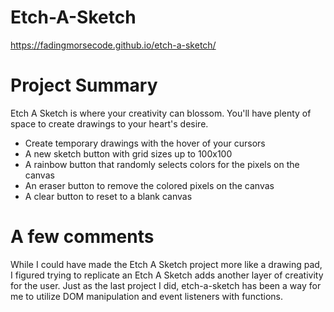 # Etch-A-Sketch
https://fadingmorsecode.github.io/etch-a-sketch/
# Project Summary
Etch A Sketch is where your creativity can blossom. You'll have plenty of space to create drawings to your heart's desire. 
- Create temporary drawings with the hover of your cursors
- A new sketch button with grid sizes up to 100x100
- A rainbow button that randomly selects colors for the pixels on the canvas 
- An eraser button to remove the colored pixels on the canvas
- A clear button to reset to a blank canvas

# A few comments 
While I could have made the Etch A Sketch project more like a drawing pad, I figured trying to replicate an Etch A Sketch adds another layer of creativity for the user. Just as the last project I did, etch-a-sketch has been a way for me to utilize DOM manipulation and event listeners with functions.  
